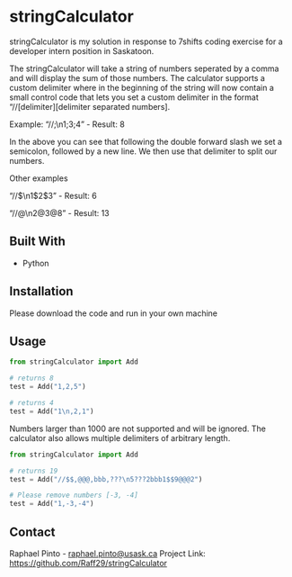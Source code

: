 # stringCalculator

stringCalculator is my solution in response to 7shifts coding exercise for a developer intern position in Saskatoon. 

The stringCalculator will take a string of numbers seperated by a comma and will display the sum of those numbers. 
The calculator supports a custom delimiter where in the beginning of the string
will now contain a small control code that lets you set a custom delimiter in the format
“//[delimiter]\[delimiter separated numbers].

Example: “//;\n1;3;4” - Result: 8

In the above you can see that following the double forward slash we set a
semicolon, followed by a new line. We then use that delimiter to split our
numbers.

Other examples

“//$\n1$2$3” - Result: 6

“//@\n2@3@8” - Result: 13

## Built With
* Python

## Installation
Please download the code and run in your own machine


## Usage

```python
from stringCalculator import Add

# returns 8
test = Add("1,2,5")

# returns 4
test = Add("1\n,2,1")
```

Numbers larger than 1000 are not supported and will be ignored. The calculator also allows multiple delimiters of arbitrary length.

```python
from stringCalculator import Add

# returns 19
test = Add("//$$,@@@,bbb,???\n5???2bbb1$$9@@@2")

# Please remove numbers [-3, -4]
test = Add("1,-3,-4")
```

## Contact

Raphael Pinto - raphael.pinto@usask.ca
Project Link: https://github.com/Raff29/stringCalculator